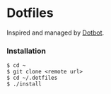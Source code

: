 # Dotfiles

Inspired and managed by [Dotbot](https://github.com/anishathalye/dotbot).

### Installation
```
$ cd ~
$ git clone <remote url>
$ cd ~/.dotfiles
$ ./install
```

